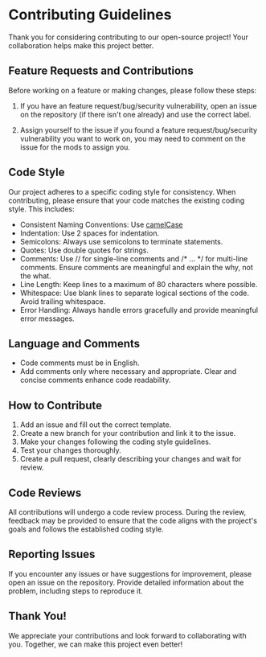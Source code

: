 # Contributing Guidelines

Thank you for considering contributing to our open-source project! Your collaboration helps make this project better.

## Feature Requests and Contributions

Before working on a feature or making changes, please follow these steps:

1. If you have an feature request/bug/security vulnerability, open an issue on the repository (if there isn't one already) and use the correct label.

2. Assign yourself to the issue if you found a feature request/bug/security vulnerability you want to work on, you may need to comment on the issue for the mods to assign you.

## Code Style

Our project adheres to a specific coding style for consistency. When contributing, please ensure that your code matches the existing coding style. This includes:


- Consistent Naming Conventions: Use [camelCase](https://en.wikipedia.org/wiki/Camel_case)
- Indentation: Use 2 spaces for indentation.
- Semicolons: Always use semicolons to terminate statements.
- Quotes: Use double quotes for strings.
- Comments: Use // for single-line comments and /* ... */ for multi-line comments. Ensure comments are meaningful and explain the why, not the what.
- Line Length: Keep lines to a maximum of 80 characters where possible.
- Whitespace: Use blank lines to separate logical sections of the code. Avoid trailing whitespace.
- Error Handling: Always handle errors gracefully and provide meaningful error messages.

## Language and Comments

- Code comments must be in English.
- Add comments only where necessary and appropriate. Clear and concise comments enhance code readability.

## How to Contribute

1. Add an issue and fill out the correct template.
2. Create a new branch for your contribution and link it to the issue.
3. Make your changes following the coding style guidelines.
4. Test your changes thoroughly.
5. Create a pull request, clearly describing your changes and wait for review.

## Code Reviews

All contributions will undergo a code review process. During the review, feedback may be provided to ensure that the code aligns with the project's goals and follows the established coding style.

## Reporting Issues

If you encounter any issues or have suggestions for improvement, please open an issue on the repository. Provide detailed information about the problem, including steps to reproduce it.

## Thank You!

We appreciate your contributions and look forward to collaborating with you. Together, we can make this project even better!
